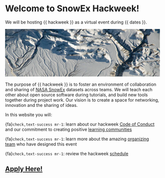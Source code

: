 # Welcome to SnowEx Hackweek!

We will be hosting {{ hackweek }} as a virtual event during {{ dates }}.

![snow from iss](img/snow_from_iss.jpg)

The purpose of {{ hackweek }} is to foster an environment of collaboration and sharing of [NASA SnowEx](https://snow.nasa.gov/campaigns/snowex) datasets across teams. We will teach each other about open source software during tutorials, and build new tools together during project work. Our vision is to create a space for networking, innovation and the sharing of ideas.

In this website you will:

{fa}`check,text-success mr-1`: learn about our hackweek [Code of Conduct](norms/CoC) and our commitment to creating positive [learning communities](norms/community)

{fa}`check,text-success mr-1`: learn more about the amazing [organizing team](team) who have designed this event

{fa}`check,text-success mr-1`: review the hackweek [schedule](schedule)

## [Apply Here!](application) 
